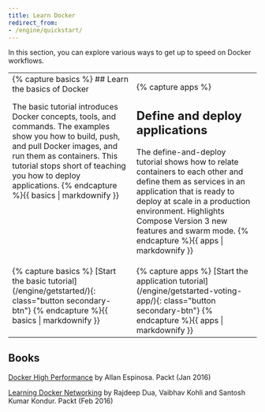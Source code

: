 ```yaml
---
title: Learn Docker
redirect_from:
- /engine/quickstart/
---
```


In this section, you can explore various ways to get up to speed on
Docker workflows.

<table>
<tr valign="top">
<td width="50%">
{% capture basics %}
## Learn the basics of Docker

The basic tutorial introduces Docker concepts, tools, and commands. The examples show you how to build, push,
and pull Docker images, and run them as containers. This
tutorial stops short of teaching you how to deploy applications.
{% endcapture %}{{ basics | markdownify }}
</td>
<td width="50%">

{% capture apps %}
## Define and deploy applications

The define-and-deploy tutorial shows how to relate
containers to each other and define them as services in an application that is ready to deploy at scale in a
production environment. Highlights Compose Version 3 new features and swarm mode.
{% endcapture %}{{ apps | markdownify }}

</td></tr>

<tr valign="top">
<td width="50%">
{% capture basics %}
[Start the basic tutorial](/engine/getstarted/){: class="button secondary-btn"}
{% endcapture %}{{ basics | markdownify }}
</td>
<td width="50%">
{% capture apps %}
[Start the application tutorial](/engine/getstarted-voting-app/){: class="button secondary-btn"}
{% endcapture %}{{ apps | markdownify }}
</td>
</tr>
</table>

 ## Books
 
  <a href="https://www.packtpub.com/networking-and-servers/docker-high-performance">Docker High Performance</a> by Allan Espinosa. Packt (Jan 2016)

 <a href="https://www.packtpub.com/networking-and-servers/learning-docker-networking">Learning Docker Networking</a> by Rajdeep Dua, Vaibhav Kohli and Santosh Kumar Kondur. Packt (Feb 2016)
